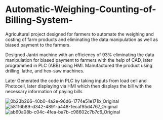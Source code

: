 # Automatic-Weighing-Counting-of-Billing-System-

Agricultural project designed for farmers to automate the weighing and costing of farm products and eliminating the data manipulation as well as biased payment to the farmers. 

Designed Jantri machine with an efficiency of 93% eliminating the data manipulation for biased payment to farmers with the help of CAD, later programmed in PLC (ABB) using HMI. Manufactured the product using drilling, lathe, and hex-saw machines.

Later Generated the code in PLC by taking inputs from load cell and Photocell, later displaying via HMI which then displays the bill with the necessary information of paying bills  




![0b23b266-40b0-4a2e-96d6-1774e51e171b_Original](https://user-images.githubusercontent.com/60622550/129490500-5329de11-2a72-4e76-90fb-9fcfb7ef6487.jpg)
![58116b89-d342-4891-a448-1ecaf95d4767_Original](https://user-images.githubusercontent.com/60622550/129490502-822bc1e9-f063-4403-adb0-20d9a500ff67.jpg)
![ab60a08b-c04c-4fea-ba7b-c98602c7b7c6_Original](https://user-images.githubusercontent.com/60622550/129490503-1af2c879-9230-4c03-a797-c7db69acd209.jpg)




